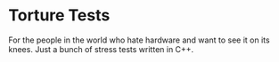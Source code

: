 # Torture Tests

For the people in the world who hate hardware and want to see it on its knees.
Just a bunch of stress tests written in C++.
